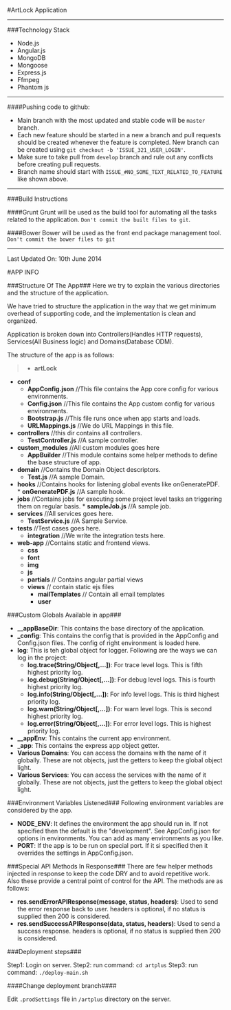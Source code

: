 #ArtLock Application
<hr/>

###Technology Stack

* Node.js
* Angular.js
* MongoDB
* Mongoose
* Express.js
* Ffmpeg
* Phantom js

---

####Pushing code to github:

* Main branch with the most updated and stable code will be `master` branch.
* Each new feature should be started in a new a branch and pull requests should be created whenever the feature is completed. New branch can be created using  `git checkout -b 'ISSUE_321_USER_LOGIN'`.
* Make sure to take pull from `develop` branch and rule out any conflicts before creating pull requests.
* Branch name should start with `ISSUE_#NO_SOME_TEXT_RELATED_TO_FEATURE` like shown above.
<hr/>

###Build Instructions

####Grunt
Grunt will be used as the build tool for automating all the tasks related to the application. `Don't commit the built files to git`.

####Bower
Bower will be used as the front end package management tool. `Don't commit the bower files to git`

<hr/>

Last Updated On: 10th June 2014


#APP INFO

###Structure Of The App###
Here we try to explain the various directories and the structure of the application.

We have tried to structure the application in the way that we get minimum overhead of supporting code, and the implementation is clean and organized.

Application is broken down into Controllers(Handles HTTP requests), Services(All Business logic) and Domains(Database ODM).

The structure of the app is as follows:
> * **artLock**
  * **conf**
    * **AppConfig.json** //This file contains the App core config for various environments.
    * **Config.json** //This file contains the App custom config for various environments.
    * **Bootstrap.js** //This file runs once when app starts and loads.
    * **URLMappings.js** //We do URL Mappings in this file.
  * **controllers** //this dir contains all controllers.
    * **TestController.js** //A sample controller.
  * **custom_modules** //All custom modules goes here
    * **AppBuilder** //This module contains some helper methods to define the base structure of app.
  * **domain** //Contains the Domain Object descriptors.
    * **Test.js** //A sample Domain.
  * **hooks** //Contains hooks for listening global events like onGeneratePDF.
        * **onGeneratePDF.js** //A sample hook.
  * **jobs** //Contains jobs for executing some project level tasks an triggering them on regular basis.
          * **sampleJob.js** //A sample job.
  * **services** //All services goes here.
    * **TestService.js** //A Sample Service.
  * **tests** //Test cases goes here.
    * **integration** //We write the integration tests here.
  * **web-app** //Contains static and frontend views.
    * **css**
    * **font**
    * **img**
    * **js**
    * **partials** // Contains angular partial views
    * **views** // contain static ejs files
      * **mailTemplates** // Contain all email templates
      * **user**

###Custom Globals Available in app###
* **__appBaseDir**: This contains the base directory of the application.
* **_config**: This contains the config that is provided in the AppConfig and Config.json files. The config of right environment is loaded here.
* **log**: This is teh global object for logger. Following are the ways we can log in the project:
  * **log.trace(String/Object[,...])**: For trace level logs. This is fifth highest priority log.
  * **log.debug(String/Object[,...])**: For debug level logs. This is fourth highest priority log.
  * **log.info(String/Object[,...])**: For info level logs. This is third highest priority log.
  * **log.warn(String/Object[,...])**: For warn level logs. This is second highest priority log.
  * **log.error(String/Object[,...])**: For error level logs. This is highest priority log.
* **__appEnv**: This contains the current app environment.
* **_app**: This contains the express app object getter.
* **Various Domains**: You can access the domains with the name of it globally. These are not objects, just the getters to keep the global object light.
* **Various Services**: You can access the services with the name of it globally. These are not objects, just the getters to keep the global object light.

###Environment Variables Listened###
Following environment variables are considered by the app.
* **NODE_ENV**: It defines the environment the app should run in. If not specified then the default is the "development". See AppConfig.json for options in environments. You can add as many environments as you like.
* **PORT**: If the app is to be run on special port. If it si specified then it overrides the settings in AppConfig.json.

###Special API Methods In Response###
There are few helper methods injected in response to keep the code DRY and to avoid repetitive work. Also these provide a central point of control for the API.
The methods are as follows:
* **res.sendErrorAPIResponse(message, status, headers)**: Used to send the error response back to user. headers is optional, if no status is supplied then 200 is considered.
* **res.sendSuccessAPIResponse(data, status, headers)**: Used to send a success response. headers is optional, if no status is supplied then 200 is considered.


###Deployment steps###

Step1: Login on server.
Step2: run command: `cd artplus`
Step3: run command: `./deploy-main.sh`


####Change deployment branch####

Edit `.prodSettings` file in `/artplus` directory on the server.

